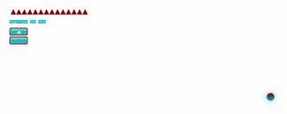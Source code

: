 <html><head>
  <style>
    header {
      position: relative;
      background-image: url("https://images.unsplash.com/photo-1534447677768-be436bb09401?ixlib=rb-1.2.1&auto=format&fit=750&q=80");
      background-size: cover;
      background-position: center;
      padding: 90px;
    }.triangle-container {
      display: flex;
      justify-content: center;
      position: absolute;
      top: 0;
      left: 0;
      right: 340;
    }
.triangle {
      width: 0;
      height: 0;
      border-left: 5px solid transparent;
      border-right: 5px solid transparent;
      border-bottom: 10px solid #800000; /* Initial color */
      cursor: pointer;
      transition: background-color 0.5s, transform 0.5s;
    }
.triangle.clicked {
      transform: translateX(200px); /* Adjust the desired distance */
    }
.triangle:hover {
      background-color: #00b3b3;
    }
.triangle:hover ~ .triangle {
      background-color: #800000;
    }
    .clock {
      position: absolute;
      top: 10px;
      left: 14px;
      font-size: 7px;
      cursor: pointer;
      color: white;
    }
    .clock {
      position: absolute;
      top: 10px;
      left: 14px;
      font-size: 7px;
      cursor: pointer;
      color: white;
    }
    .timer {
      position: absolute;
      top: 10px;
      left: 49px;
      font-size: 7px;
      color: white;
    }
    .button-container {
      position: absolute;
      top: 10.5px;
      left: 10px;
    }
    .button {
      display: inline-block;
      padding: 0px 0.5px;
      font-size: 5px;
      cursor: pointer;
      background-color: #00b3b3;
      color: #ffffff;
      border: none;
      border-radius: 0px;
      margin-right: 0px;
      margin-bottom: 0px;
    }
    .button:hover {
      background-color: #00b3b3;
      animation: pulse 1s infinite;
    }
    @keyframes pulse {
      0% { transform: scale(1); }
      50% { transform: scale(1.1); }
      100% { transform: scale(1); }
    }.nav-item {
  background-color: #30b3b3;
  width: 33px;
  height: 14px;
  color: white;
  text-align: center;
  font-size: 5px;
  font-family: Arial, sans-serif;
  cursor: pointer;
  transition: transform 0.5s, background-color 0.5s;
  overflow: hidden;
  border: 0.5px solid #800000;
  border-radius: 2px;
  box-sizing: border-box;
  margin-bottom: 2px;
  position: absolute;
}
.nav-item:nth-child(1) {
  top: 34px;
  left: 10px;
}
.nav-item:nth-child(2) {
  top: 50px;
  left: 10px;
}
.nav-item:hover:before {
  border-bottom: 2px solid #00b3b3; /* Adjusted border size for mobile devices */
  opacity: 1;
  transform: translate(-50%, -50%) rotate(45deg) scale(1.2);
}
.nav-item.clicked {
      transform: rotateX(360deg) rotateY(360deg) rotateZ(360deg);
    }.nav-item:after {
      content: "";
      position: absolute;
      top: 10px;
      left: 10px;
      width: calc(100% - 4px);
      height: calc(100% - 4px);
      opacity: 0;
      border: 1px solid #00b3b3;
      transition: opacity 1.5s;
      pointer-events: none;
      mix-blend-mode: overlay;
    }.nav-item span.number {
      z-index: 3;
      color: black;
    }.nav-item .text {
  position: absolute;
  top: 14%;
  left: 50%;
  transform: translate(-50%, -50%);
}
.nav-item i {
  font-size: 7px; /* Increased font size for mobile devices */
  position: relative;
  top: 28%;
  left: auto;
  transform: none;
}
    #planet {
      position: absolute;
      bottom: 14;
      right: 14;
      width: 14px;
      height: 14px;
      border-radius: 50%;
      background: linear-gradient(#800000, #00b3b3);
      cursor: pointer;
      transition: transform 0.3s, right 0.3s, bottom 0.3s;
      box-shadow: 0px 0px 10px rgba(0, 88, 184, 0.5);
      transform-origin: center;
    }
    #planet:hover {
      transform: scale(1.2);
    }
    #popup {
      position: absolute;
      top: calc(100% + 20px);
      left: 50%;
      transform: translateX(-50%);
      width: 200px;
      padding: 20px;
      background: linear-gradient(#800000, #00b3b3);
      color: #ffffff;
      border-radius: 10px;
      opacity: 0;
      pointer-events: none;
      transition: opacity 0.3s, top 0.3s;
      text-align: center;
    }
    #planet:hover + #popup {
      opacity: 1;
      pointer-events: auto;
      top: calc(100% + 10px);
    }
    @media only screen and (max-width: 600px) {
    }
  </style>
</head>
<header><div class="triangle-container">
      <div class="triangle"></div>
      <div class="triangle"></div>
      <div class="triangle"></div>
      <div class="triangle"></div>
      <div class="triangle"></div>
      <div class="triangle"></div>
      <div class="triangle"></div>
      <div class="triangle"></div>
      <div class="triangle"></div>
      <div class="triangle"></div>
      <div class="triangle"></div>
      <div class="triangle"></div>
      <div class="triangle"></div>
      <div class="triangle"></div>
    </div>
  <div id="clock" class="clock">00:00</div>
  <div id="timer" class="timer">00:00:00</div>
  <div class="button-container">
    <button id="format-toggle" class="button">Toggle Format</button>
    <button id="timer-start" class="button">Start</button>
    <button id="timer-reset" class="button">Reset</button>
  </div>
  <div class="container">
    <div class="nav-item" onclick="handleClick(event)">
      <i class="icon game-icon">&#x1F3AE;</i>
      <span class="text">LoftiesGames</span>
    </div>
    <div class="nav-item" onclick="handleClick(event)">
      <i class="icon video-icon">&#x1F3A5;</i>
      <span class="text">LoftiesVideos</span>
    </div>
  </div>
  <div id="container">
    <div id="planet" onclick="movePlanet()"></div>
    <div id="popup">
      <h2>Wer dat Squeegee</h2>
      <p>In cyberspace, a squeegee hides,
Find its place, and luck abides.
A window's gleam, the prize shall be,
On this webpage, solve and see.</p>
    </div>
  </div>
</header>
<body>
<script>const triangles = document.querySelectorAll('.triangle');
triangles.forEach((triangle, index) => {
      triangle.addEventListener('click', () => {
        triangle.classList.toggle('clicked');
      });
    });
function getRandomColor() {
  var letters = "0123456789ABCDEF";
  var color = "#";
  for (var i = 0; i < 6; i++) {
    color += letters[Math.floor(Math.random() * 16)];
  }
  return color;
}
var buttons = document.getElementsByClassName("button");
for (var i = 0; i < buttons.length; i++) {
  buttons[i].addEventListener("mouseover", function() {
    this.style.backgroundColor = getRandomColor();
  });
  buttons[i].addEventListener("mouseout", function() {
    this.style.backgroundColor = "#800000";
  });
}
function getRandomColor() {
  var letters = "0123456789ABCDEF";
  var color = "#";
  for (var i = 0; i < 6; i++) {
    color += letters[Math.floor(Math.random() * 16)];
  }
  return color;
}
var buttons = document.getElementsByClassName("button");
for (var i = 0; i < buttons.length; i++) {
  buttons[i].addEventListener("mouseover", function() {
    this.style.backgroundColor = getRandomColor();
  });
  buttons[i].addEventListener("mouseout", function() {
    this.style.backgroundColor = "#800000";
  });
}
var clock = document.getElementById("clock");
var timer = document.getElementById("timer");
var formatToggle = document.getElementById("format-toggle");
var timerStart = document.getElementById("timer-start");
var timerReset = document.getElementById("timer-reset");
formatToggle.addEventListener("click", function() {
  clock.classList.toggle("timer");
  timer.classList.toggle("clock");
});
timerStart.addEventListener("click", function() {
  });
timerReset.addEventListener("click", function() {
 });
function updateClock() {
  const clockElement = document.getElementById("clock");
  const date = new Date();
  let hours = date.getHours();
  let minutes = date.getMinutes();
  let ampm = "";
  if (is24HourFormat()) {
    hours = padZero(hours);
  } else {
    hours = convertTo12Hour(hours);
    ampm = hours >= 12 ? "PM" : "AM";
  }
  minutes = padZero(minutes);
  const time = `${hours}:${minutes} ${ampm}`;
  clockElement.textContent = time;
  clockElement.className = "clock";
}
function is24HourFormat() {
  return localStorage.getItem("format") === "24";
}
function toggleFormat() {
  const formatToggle = document.getElementById("format-toggle");
  formatToggle.addEventListener("click", function() {
    const currentFormat = localStorage.getItem("format");
    const newFormat = currentFormat === "24" ? "12" : "24";
    localStorage.setItem("format", newFormat);
    updateClock();
  });
}
function padZero(value) {
  return value.toString().padStart(2, "0");
}
function convertTo12Hour(hours) {
  return hours > 12 ? hours - 12 : hours;
}
let timerInterval;
let timerSeconds = 0;
function startTimer() {
  const timerElement = document.getElementById("timer");
  const timerStartButton = document.getElementById("timer-start");
  const timerResetButton = document.getElementById("timer-reset");
  timerStartButton.addEventListener("click", function() {
    if (timerInterval) {
      clearInterval(timerInterval);
      timerInterval = null;
      timerStartButton.textContent = "Start";
    } else {
      timerInterval = setInterval(function() {
        timerSeconds++;
        const hours = Math.floor(timerSeconds / 3600);
        const minutes = Math.floor((timerSeconds % 3600) / 60);
        const seconds = timerSeconds % 60;
        const time = `${padZero(hours)}:${padZero(minutes)}:${padZero(seconds)}`;
        timerElement.textContent = time;
      }, 1000);
      timerStartButton.textContent = "Pause";
    }
  });
  timerResetButton.addEventListener("click", function() {
    clearInterval(timerInterval);
    timerInterval = null;
    timerSeconds = 0;
    timerElement.textContent = "00:00:00";
    timerStartButton.textContent = "Start";
  });
}
function initializeClock() {
    localStorage.removeItem('format');
  updateClock();
  toggleFormat();
  startTimer();
}
initializeClock();
 var clickCount = 0;
function handleClick(event) {
      event.stopPropagation();
      clickCount++;
      var navItem = event.target.closest('.nav-item');
      var number = document.createElement('span');
      switch (clickCount) {
        case 1: number.textContent = 'Games'; break;
        case 2: number.textContent = 'Are'; break;
        case 3: number.textContent = 'Coming'; break;
        case 4: number.textContent = 'Soon'; break;
        case 5: number.textContent = 'I Hope'; break;
        default: number.textContent = clickCount; break;
      }
      number.className = 'number';
      navItem.innerHTML = '';
      navItem.appendChild(document.createElement('i')).className = 'icon';
      navItem.appendChild(number);
      animateNavItem(navItem);
      if (clickCount >= 5) window.location.href = "https://example.com";
    }
function animateNavItem(navItem) {
      navItem.classList.add('clicked');
      setTimeout(function() {
        navItem.classList.remove('clicked');
      }, 500);
    }
    function getRandomColor() {
      var letters = "0123456789ABCDEF";
      var color = "#";
      for (var i = 0; i < 6; i++) {
        color += letters[Math.floor(Math.random() * 16)];
      }
      return color;
    }
    function movePlanet() {
      var planet = document.getElementById("planet");
      var currentPosition = parseInt(planet.style.left) || 0;
      var newPosition = currentPosition + 10;
      planet.style.left = newPosition + "px";
    }
    function getRandomPosition() {
      var headerWidth = document.querySelector('header').offsetWidth;
      var planetWidth = 50;
      var maxLeft = headerWidth - planetWidth;
      var randomLeft = Math.floor(Math.random() * maxLeft);
      return { left: randomLeft };
    }
    window.onload = function() {
      var planet = document.getElementById("planet");
      var popup = document.getElementById("popup");
      planet.style.backgroundColor = getRandomColor();
      var position = getRandomPosition();
      planet.style.right = position.right + "px";
      planet.style.bottom = position.bottom + "px";
      planet.onclick = function() {
        movePlanet();
        planet.style.backgroundColor = getRandomColor();
      };
    };
</script>
</body>
</html>

